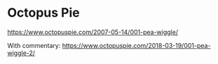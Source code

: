 
# Octopus Pie

https://www.octopuspie.com/2007-05-14/001-pea-wiggle/

With commentary: https://www.octopuspie.com/2018-03-19/001-pea-wiggle-2/
